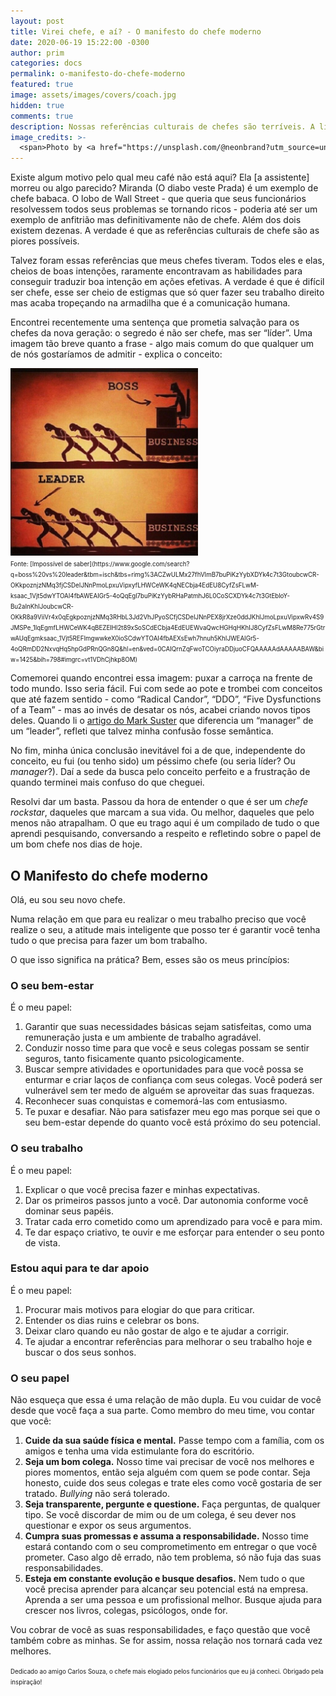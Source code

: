 ```yaml
---
layout: post
title: Virei chefe, e aí? - O manifesto do chefe moderno
date: 2020-06-19 15:22:00 -0300
author: prim
categories: docs
permalink: o-manifesto-do-chefe-moderno
featured: true
image: assets/images/covers/coach.jpg
hidden: true
comments: true
description: Nossas referências culturais de chefes são terríveis. A literatura não ajuda e a vida real também não. O que é ser um bom chefe nos dias de hoje?
image_credits: >-
  <span>Photo by <a href="https://unsplash.com/@neonbrand?utm_source=unsplash&amp;utm_medium=referral&amp;utm_content=creditCopyText">NeONBRAND</a> on <a href="https://unsplash.com/s/photos/coach?utm_source=unsplash&amp;utm_medium=referral&amp;utm_content=creditCopyText">Unsplash</a></span>
---
```


Existe algum motivo pelo qual meu café não está aqui? Ela [a assistente] morreu ou algo parecido? Miranda (O diabo veste Prada) é um exemplo de chefe babaca. O lobo de Wall Street - que queria que seus funcionários resolvessem todos seus problemas se tornando ricos - poderia até ser um exemplo de anfitrião mas definitivamente não de chefe. Além dos dois existem dezenas. A verdade é que as referências culturais de chefe são as piores possíveis.

Talvez foram essas referências que meus chefes tiveram. Todos eles e elas, cheios de boas intenções, raramente encontravam as habilidades para conseguir traduzir boa intenção em ações efetivas. A verdade é que é difícil ser chefe, esse ser cheio de estigmas que só quer fazer seu trabalho direito mas acaba tropeçando na armadilha que é a comunicação humana.

Encontrei recentemente uma sentença que prometia salvação para os chefes da nova geração: o segredo é não ser chefe, mas ser “líder”. Uma imagem tão breve quanto a frase - algo mais comum do que qualquer um de nós gostaríamos de admitir - explica o conceito:

<img src="/assets/images/posts/boss-leader.jpg" style="max-height:300px" />
<br />
<small><small>
Fonte: [Impossível de saber](https://www.google.com/search?q=boss%20vs%20leader&tbm=isch&tbs=rimg%3ACZwULMx27fhVImB7buPiKzYybXDYk4c7t3GtoubcwCR-OKkpoznjzNMq3fjCSDeIJNnPmoLpxuVipxyfLHWCeWK4qNECbja4EdEU8CyfZsFLwM-ksaac_1Vjt5dwYTOAI4fbAWEAIGr5-4oQqEgl7buPiKzYybRHaPatmhJ6L0CoSCXDYk4c7t3GtEbloY-Bu2aInKhIJoubcwCR-OKkR8a9ViiVr4x0qEgkpoznjzNMq3RHbL3Jd2VhJPyoSCfjCSDeIJNnPEX8jrXze0ddJKhIJmoLpxuVipxwRv4S9JMSPe_1IqEgmfLHWCeWK4qBEZEIHl2t89xSoSCdECbja4EdEUEWvaQwcHGHqHKhIJ8CyfZsFLwM8Re775rGtrwAUqEgmksaac_1Vjt5REFImgwwkeX0ioSCdwYTOAI4fbAEXsEwh7hnuh5KhIJWEAIGr5-4oQRmDD2NxvqHq5hpGdPRnQGn8Q&hl=en&ved=0CAIQrnZqFwoTCOiyraDDjuoCFQAAAAAdAAAAABAW&biw=1425&bih=798#imgrc=vt1VDhCjhkp8OM)
</small></small>

Comemorei quando encontrei essa imagem: puxar a carroça na frente de todo mundo. Isso seria fácil. Fui com sede ao pote e trombei com conceitos que até fazem sentido - como “Radical Candor”, “DDO”, “Five Dysfunctions of a Team” - mas ao invés de desatar os nós, acabei criando novos tipos deles. Quando li o [artigo do Mark Suster](https://bothsidesofthetable.com/the-one-thing-that-great-leaders-understand-ba479e48bd9e) que diferencia um “manager” de um “leader”, refleti que talvez minha confusão fosse semântica.

No fim, minha única conclusão inevitável foi a de que, independente do conceito, eu fui (ou tenho sido) um péssimo chefe (ou seria líder? Ou _manager_?). Daí a sede da busca pelo conceito perfeito e a frustração de quando terminei mais confuso do que cheguei.

Resolvi dar um basta. Passou da hora de entender o que é ser um _chefe rockstar_, daqueles que marcam a sua vida. Ou melhor, daqueles que pelo menos não atrapalham. O que eu trago aqui é um compilado de tudo o que aprendi pesquisando, conversando a respeito e refletindo sobre o papel de um bom chefe nos dias de hoje.

## O Manifesto do chefe moderno

Olá, eu sou seu novo chefe.

Numa relação em que para eu realizar o meu trabalho preciso que você realize o seu, a atitude mais inteligente que posso ter é garantir você tenha tudo o que precisa para fazer um bom trabalho.

O que isso significa na prática? Bem, esses são os meus princípios:

### O seu bem-estar

É o meu papel:

1. Garantir que suas necessidades básicas sejam satisfeitas, como uma remuneração justa e um ambiente de trabalho agradável.
2. Conduzir nosso time para que você e seus colegas possam se sentir seguros, tanto fisicamente quanto psicologicamente.
3. Buscar sempre atividades e oportunidades para que você possa se enturmar e criar laços de confiança com seus colegas. Você poderá ser vulnerável sem ter medo de alguém se aproveitar das suas fraquezas.
4. Reconhecer suas conquistas e comemorá-las com entusiasmo.
5. Te puxar e desafiar. Não para satisfazer meu ego mas porque sei que o seu bem-estar depende do quanto você está próximo do seu potencial.

### O seu trabalho

É o meu papel:

1. Explicar o que você precisa fazer e minhas expectativas.
2. Dar os primeiros passos junto a você. Dar autonomia conforme você dominar seus papéis.
3. Tratar cada erro cometido como um aprendizado para você e para mim.
4. Te dar espaço criativo, te ouvir e me esforçar para entender o seu ponto de vista.

### Estou aqui para te dar apoio

É o meu papel:

1. Procurar mais motivos para elogiar do que para criticar.
2. Entender os dias ruins e celebrar os bons.
3. Deixar claro quando eu não gostar de algo e te ajudar a corrigir.
4. Te ajudar a encontrar referências para melhorar o seu trabalho hoje e buscar o dos seus sonhos.

### O seu papel

Não esqueça que essa é uma relação de mão dupla. Eu vou cuidar de você desde que você faça a sua parte.
Como membro do meu time, vou contar que você:

1. **Cuide da sua saúde física e mental.** Passe tempo com a família, com os amigos e tenha uma vida estimulante fora do escritório.
2. **Seja um bom colega.** Nosso time vai precisar de você nos melhores e piores momentos, então seja alguém com quem se pode contar. Seja honesto, cuide dos seus colegas e trate eles como você gostaria de ser tratado. _Bullying_ não será tolerado.
3. **Seja transparente, pergunte e questione.** Faça perguntas, de qualquer tipo. Se você discordar de mim ou de um colega, é seu dever nos questionar e expor os seus argumentos.
4. **Cumpra suas promessas e assuma a responsabilidade.** Nosso time estará contando com o seu comprometimento em entregar o que você prometer. Caso algo dê errado, não tem problema, só não fuja das suas responsabilidades.
5. **Esteja em constante evolução e busque desafios.** Nem tudo o que você precisa aprender para alcançar seu potencial está na empresa. Aprenda a ser uma pessoa e um profissional melhor. Busque ajuda para crescer nos livros, colegas, psicólogos, onde for.

Vou cobrar de você as suas responsabilidades, e faço questão que você também cobre as minhas. Se for assim, nossa relação nos tornará cada vez melhores.

<small><small>Dedicado ao amigo Carlos Souza, o chefe mais elogiado pelos funcionários que eu já conheci. Obrigado pela inspiração!</small></small>
